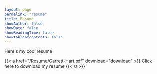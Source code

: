 ```yaml
---
layout: page
permalink: "resume"
title: Resume
showAuthor: false
showDate: false
showReadingTime: false
showtableofcontents: false
---
```




Here's my cool resume

{{< a href="/Resume/Garrett-Hart.pdf" download="download" >}}
Click here to download my resume
{{< /a >}}
